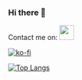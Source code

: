 ### Hi there 👋

Contact me on:  <a href="https://www.linkedin.com/in/alba-casillas-rodr%C3%ADguez-1581011bb/"><img height="30" src="https://user-images.githubusercontent.com/47610906/102833312-0d0bf980-43f1-11eb-889e-f1170f5f6a3f.png"></a>

[![ko-fi](https://www.ko-fi.com/img/githubbutton_sm.svg)](https://ko-fi.com/N4N82JL7V)

[![Top Langs](https://github-readme-stats.vercel.app/api/top-langs/?username=CasillasAlba)](https://github.com/CasillasAlba/github-readme-stats)

<!--
**CasillasAlba/CasillasAlba** is a ✨ _special_ ✨ repository because its `README.md` (this file) appears on your GitHub profile.

Here are some ideas to get you started:

- 🔭 I’m currently working on ...
- 🌱 I’m currently learning ...
- 👯 I’m looking to collaborate on ...
- 🤔 I’m looking for help with ...
- 💬 Ask me about ...
- 📫 How to reach me: ...
- 😄 Pronouns: ...
- ⚡ Fun fact: ...
-->
